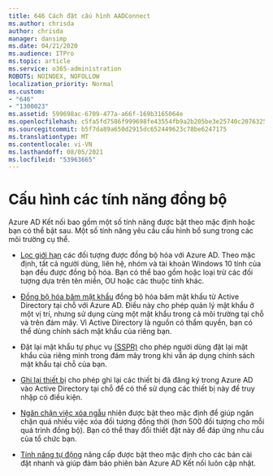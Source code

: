 ```yaml
---
title: 646 Cách đặt cấu hình AADConnect
ms.author: chrisda
author: chrisda
manager: dansimp
ms.date: 04/21/2020
ms.audience: ITPro
ms.topic: article
ms.service: o365-administration
ROBOTS: NOINDEX, NOFOLLOW
localization_priority: Normal
ms.custom:
- "646"
- "1300023"
ms.assetid: 599698ac-6709-477a-a66f-169b3165064e
ms.openlocfilehash: c5fa5fd7586f999698fe43554fb9a2b205be3e25740c20763254a38d41297e0c
ms.sourcegitcommit: b5f7da89a650d2915dc652449623c78be6247175
ms.translationtype: MT
ms.contentlocale: vi-VN
ms.lasthandoff: 08/05/2021
ms.locfileid: "53963665"
---
```

# <a name="configure-sync-features"></a>Cấu hình các tính năng đồng bộ

Azure AD Kết nối bao gồm một số tính năng được bật theo mặc định hoặc bạn có thể bật sau. Một số tính năng yêu cầu cấu hình bổ sung trong các môi trường cụ thể.

- [Lọc giới hạn](https://docs.microsoft.com/azure/active-directory/connect/active-directory-aadconnectsync-configure-filtering) các đối tượng được đồng bộ hóa với Azure AD. Theo mặc định, tất cả người dùng, liên hệ, nhóm và tài khoản Windows 10 tính của bạn đều được đồng bộ hóa. Bạn có thể bao gồm hoặc loại trừ các đối tượng dựa trên tên miền, OU hoặc các thuộc tính khác.

- [Đồng bộ hóa băm mật khẩu](https://docs.microsoft.com/azure/active-directory/connect/active-directory-aadconnectsync-implement-password-hash-synchronization) đồng bộ hóa băm mật khẩu từ Active Directory tại chỗ với Azure AD. Điều này cho phép quản lý mật khẩu ở một vị trí, nhưng sử dụng cùng một mật khẩu trong cả môi trường tại chỗ và trên đám mây. Vì Active Directory là nguồn có thẩm quyền, bạn có thể dùng chính sách mật khẩu của riêng bạn.

- Đặt lại mật khẩu tự phục vụ [(SSPR)](https://docs.microsoft.com/azure/active-directory/authentication/quickstart-sspr) cho phép người dùng đặt lại mật khẩu của riêng mình trong đám mây trong khi vẫn áp dụng chính sách mật khẩu tại chỗ của bạn.

- [Ghi lại thiết bị](https://docs.microsoft.com/azure/active-directory/connect/active-directory-aadconnect-feature-device-writeback) cho phép ghi lại các thiết bị đã đăng ký trong Azure AD vào Active Directory tại chỗ để có thể sử dụng các thiết bị này để truy nhập có điều kiện.

- [Ngăn chặn việc xóa ngẫu](https://docs.microsoft.com/azure/active-directory/connect/active-directory-aadconnectsync-feature-prevent-accidental-deletes) nhiên được bật theo mặc định để giúp ngăn chặn quá nhiều việc xóa đối tượng đồng thời (hơn 500 đối tượng cho mỗi quá trình đồng bộ). Bạn có thể thay đổi thiết đặt này để đáp ứng nhu cầu của tổ chức bạn.

- [Tính năng tự động](https://docs.microsoft.com/azure/active-directory/connect/active-directory-aadconnect-feature-automatic-upgrade) nâng cấp được bật theo mặc định cho các bản cài đặt nhanh và giúp đảm bảo phiên bản Azure AD Kết nối luôn cập nhật.

